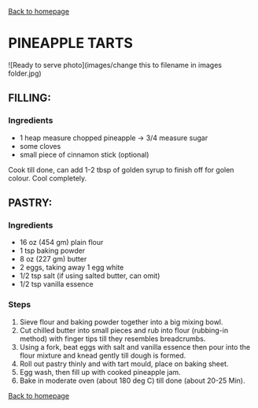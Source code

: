[Back to homepage](https://ah-jia.github.io/)

# PINEAPPLE TARTS

![Ready to serve photo](images/change this to filename in images folder.jpg)

## FILLING:
### Ingredients
- 1 heap measure chopped pineapple -> 3/4 measure sugar
- some cloves
- small piece of cinnamon stick (optional)

Cook till done, can add 1-2 tbsp of golden syrup to finish off for golen colour.
Cool completely.

## PASTRY:
### Ingredients
- 16 oz (454 gm) plain flour
- 1 tsp baking powder
- 8 oz (227 gm) butter
- 2 eggs, taking away 1 egg white
- 1/2 tsp salt (if using salted butter, can omit)
- 1/2 tsp vanilla essence

### Steps

1. Sieve flour and baking powder together into a big mixing bowl.
2. Cut chilled butter into small pieces and rub into flour (rubbing-in method) with finger tips till they resembles breadcrumbs.
3. Using a fork, beat eggs with salt and vanilla essence then pour into the flour mixture and knead gently till dough is formed.
4. Roll out pastry thinly and with tart mould, place on baking sheet.
5. Egg wash, then fill up with cooked pineapple jam.
6. Bake in moderate oven (about 180 deg C) till done (about 20-25 Min).





[Back to homepage](https://ah-jia.github.io/)
